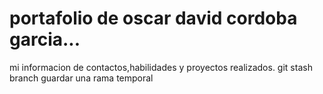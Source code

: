 # portafolio de oscar david cordoba garcia...
mi informacion de contactos,habilidades y proyectos realizados.
git stash branch guardar una rama temporal
